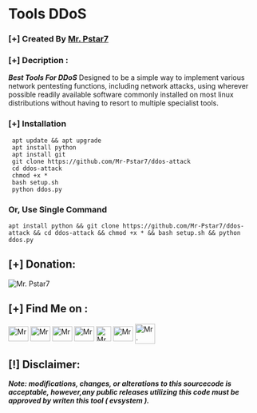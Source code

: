 # Tools DDoS

### [+] Created By <a href="https://github.com/Mr-Pstar7">Mr. Pstar7</a>

### [+] Decription :
***Best Tools For DDoS***
Designed to be a simple way to implement various network pentesting functions, including network attacks, using wherever possible readily available software commonly installed on most linux distributions without having to resort to multiple specialist tools.

### [+] Installation
```
 apt update && apt upgrade
 apt install python
 apt install git
 git clone https://github.com/Mr-Pstar7/ddos-attack
 cd ddos-attack
 chmod +x *
 bash setup.sh
 python ddos.py
 ```
### Or, Use Single Command
```
apt install python && git clone https://github.com/Mr-Pstar7/ddos-attack && cd ddos-attack && chmod +x * && bash setup.sh && python ddos.py
```

## [+] Donation:
<img src="https://i.ibb.co/NTyWW4w/IMG-20240418-155911.jpg" alt="Mr. Pstar7" border="0">

## [+] Find Me on :
<p align="left">
<a href="https://wa.me/+6285728337030?text=Assalamualaikum+Warahmatullahi+wabarakatuh" target="blank"><img align="center" src="https://github.com/rahuldkjain/github-profile-readme-generator/blob/master/src/images/icons/Social/whatsapp.svg" alt="Mr. Pstar7" height="30" width="40" /></a>
<a href="https://www.facebook.com/profile.php?id=100089457192279" target="blank"><img align="center" src="https://raw.githubusercontent.com/rahuldkjain/github-profile-readme-generator/master/src/images/icons/Social/facebook.svg" alt="Mr. PSTAR7" height="30" width="40" /></a>
<a href="https://www.instagram.com/pstar7.dev?igsh=MXQxczFlb2FmMXV5cA==" target="blank"><img align="center" src="https://raw.githubusercontent.com/rahuldkjain/github-profile-readme-generator/master/src/images/icons/Social/instagram.svg" alt="Mr. Pstar7" height="30" width="40" /></a>
<a href="https://www.youtube.com/@Mr_Pstar7" target="blank"><img align="center" src="https://raw.githubusercontent.com/rahuldkjain/github-profile-readme-generator/master/src/images/icons/Social/youtube.svg" alt="Mr. Pstar7" height="30" width="40" /></a>
<a href="https://www.github.com/Mr-Pstar7/" target="blank"><img align="center" src="https://cdn-icons-png.flaticon.com/512/25/25231.png" alt="Mr. Pstar7" height="30" width="30" /></a>
<a href="https://t.me/@Mr_Pstar7" target="blank"><img align="center" src="https://github.com/gauravghongde/social-icons/blob/master/SVG/Color/Telegram.svg" alt="Mr. Pstar7" height="30" width="40" /></a>
<a href="https://tiktok.com/database.csv" target="blank"><img align="center" src="https://github.com/gauravghongde/social-icons/blob/master/SVG/Color/Tik%20Tok.svg" alt="Mr. Pstar7 height="30" width="40" /></a>
</p>

## [!] Disclaimer: 

***Note: modifications, changes, or alterations to this sourcecode is acceptable, however,any public releases utilizing this code must be approved by writen this tool ( evsystem ).***
